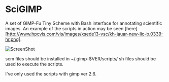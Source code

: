 SciGIMP
=======

A set of GIMP-Fu Tiny Scheme with Bash interface for annotating scientific images.
An example of the scripts in action may be seen [here][http://www.hpcvis.com/vis/images/xsede13-vsc/kh-jauar-new-lic-b.0339-hr.png].

![ScreenShot](http://www.hpcvis.com/vis/images/kh-2d-new/agu-movie/B-Ue.0320.png)


scm files should be installed in ~/.gimp-$VER/scripts/
sh files should be used to execute the scripts.

I've only used the scripts with gimp ver 2.6.

